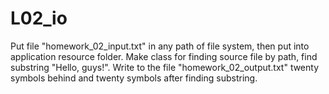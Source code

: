 # L02_io
Put file "homework_02_input.txt" in any path of file system, then put into  application resource folder.  Make class for finding source file by path, find substring "Hello, guys!".  Write to the file "homework_02_output.txt" twenty symbols behind and   twenty symbols after finding substring.
